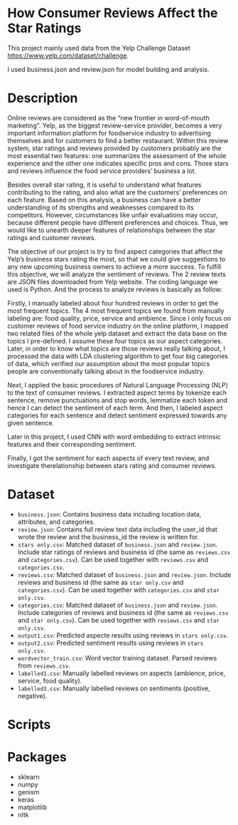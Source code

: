 # How Consumer Reviews Affect the Star Ratings

This project mainly used data from the Yelp Challenge Dataset https://www.yelp.com/dataset/challenge.

I used business.json and review.json for model building and analysis.

# Description

Online reviews are considered as the “new frontier in word-of-mouth marketing”. Yelp, as the biggest review-service provider, becomes a very important information platform for foodservice industry to advertising themselves and for customers to find a better restaurant. Within this review system, star ratings and reviews provided by customers probably are the most essential two features: one summarizes the assessment of the whole experience and the other one indicates specific pros and cons. Those stars and reviews influence the food service providers’ business a lot.


Besides overall star rating, it is useful to understand what features contributing to the rating, and also what are the customers’ preferences on each feature. Based on this analysis, a business can have a better understanding of its strengths and weaknesses compared to its competitors. However, circumstances like unfair evaluations may occur, because different people have different preferences and choices. Thus, we would like to unearth deeper features of relationships between the star ratings and customer reviews.


The objective of our project is try to find aspect categories that affect the Yelp’s business stars
rating the most, so that we could give suggestions to any new upcoming business owners to achieve a more success. To fulfill this objective, we will analyze the sentiment of reviews. The 2 review texts are JSON files downloaded from Yelp website. The coding language we used is Python. And the process to analyze reviews is basically as follow:


Firstly, I manually labeled about four hundred reviews in order to get the most frequent topics. The 4 most frequent topics we found from manually labeling are: food quality, price, service and ambience. Since I only focus on customer reviews of food service industry on the online platform, I mapped two related files of the whole yelp dataset and extract the data base on the topics I pre-defined. I assume these four topics as our aspect categories. Later, in order to know what topics are those reviews really talking about, I processed the data with LDA clustering algorithm to get four big categories of data, which verified our assumption about the most popular topics people are conventionally talking about in the foodservice industry.


Next, I applied the basic procedures of Natural Language Processing (NLP) to the text of consumer reviews. I extracted aspect terms by tokenize each sentence, remove punctuations and stop words, lemmatize each token and hence I can detect the sentiment of each term. And then, I labeled aspect categories for each sentence and detect sentiment expressed towards any given sentence.


Later in this project, I used CNN with word embedding to extract intrinsic features and their corresponding sentiment.


Finally, I got the sentiment for each aspects of every text review, and investigate therelationship between stars rating and consumer reviews.


# Dataset

* `business.json`: Contains business data including location data, attributes, and categories.
* `review.json`: Contains full review text data including the user_id that wrote the review and the business_id the review is written for.
* `stars only.csv`: Matched dataset of `business.json` and `review.json`. Include star ratings of reviews and business id (the same as `reviews.csv` and `categories.csv`). Can be used together with `reviews.csv` and `categories.csv`.
* `reviews.csv`: Matched dataset of `business.json` and `review.json`. Include reviews and business id (the same as `star only.csv` and `categories.csv`). Can be used together with `categories.csv` and `star only.csv`.
* `categories.csv`: Matched dataset of `business.json` and `review.json`. Include categories of reviews and business id (the same as `reviews.csv` and `star only.csv`). Can be used together with `reviews.csv` and `star only.csv`.
* `output1.csv`: Predicted aspecte results using reviews in `stars only.csv`.
* `output2.csv`: Predicted sentiment results using reviews in `stars only.csv`.
* `wordvector_train.csv`: Word vector training dataset. Parsed reviews from `reviews.csv`.
* `labelled1.csv`: Manually labelled reviews on aspects (ambience, price, service, food quality).
* `labelled3.csv`: Manually labelled reviews on sentiments (positive, negative).

# Scripts


# Packages
* sklearn
* numpy
* genism
* keras
* matplotlib
* nltk
